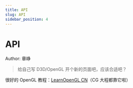 ```yaml
---
title: API
slug: API
sidebar_position: 4
---
```



# API

Author: 章峥

> 给自己写 D3D/OpenGL 开个新的页面吧，应该合适吧？

很好的 OpenGL 教程：[LearnOpenGL CN](https://learnopengl-cn.github.io/)（CG 大程都靠它啦）

